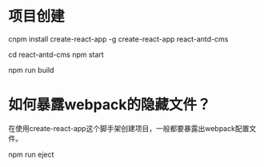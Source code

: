 # 项目创建

cnpm install create-react-app -g
create-react-app react-antd-cms

cd react-antd-cms
npm start


npm run build


# 如何暴露webpack的隐藏文件？

在使用create-react-app这个脚手架创建项目，一般都要暴露出webpack配置文件。

npm run eject